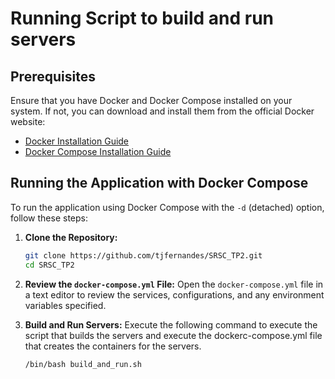 # Running Script to build and run servers

## Prerequisites

Ensure that you have Docker and Docker Compose installed on your system. If not, you can download and install them from the official Docker website:

- [Docker Installation Guide](https://docs.docker.com/get-docker/)
- [Docker Compose Installation Guide](https://docs.docker.com/compose/install/)

## Running the Application with Docker Compose

To run the application using Docker Compose with the `-d` (detached) option, follow these steps:

1. **Clone the Repository:**
    ```bash
    git clone https://github.com/tjfernandes/SRSC_TP2.git
    cd SRSC_TP2
    ```

2. **Review the `docker-compose.yml` File:**
   Open the `docker-compose.yml` file in a text editor to review the services, configurations, and any environment variables specified.

3. **Build and Run Servers:**
   Execute the following command to execute the script that builds the servers and execute the dockerc-compose.yml file that creates the containers for the servers.
    ```bash
    /bin/bash build_and_run.sh
    ```
